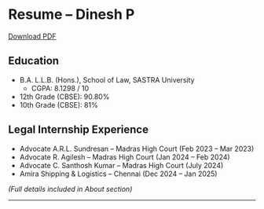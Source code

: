 # Resume – Dinesh P

[Download PDF](DINESH_CV.pdf)

## Education
- B.A. L.L.B. (Hons.), School of Law, SASTRA University  
  - CGPA: 8.1298 / 10  
- 12th Grade (CBSE): 90.80%  
- 10th Grade (CBSE): 81%  

## Legal Internship Experience
- Advocate A.R.L. Sundresan – Madras High Court (Feb 2023 – Mar 2023)  
- Advocate R. Agilesh – Madras High Court (Jan 2024 – Feb 2024)  
- Advocate C. Santhosh Kumar – Madras High Court (July 2024)  
- Amira Shipping & Logistics – Chennai (Dec 2024 – Jan 2025)  

*(Full details included in About section)*

---
